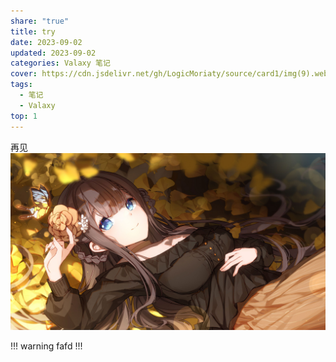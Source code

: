 ```yaml
---
share: "true"
title: try
date: 2023-09-02
updated: 2023-09-02
categories: Valaxy 笔记
cover: https://cdn.jsdelivr.net/gh/LogicMoriaty/source/card1/img(9).webp
tags:
  - 笔记
  - Valaxy
top: 1
---
```

再见
![](../../source/images/236330202e3f44c4b584125dc92cf9b3.jpg)

!!! warning
fafd
!!!